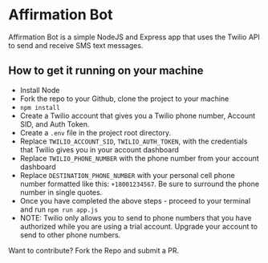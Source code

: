 # Affirmation Bot

Affirmation Bot is a simple NodeJS and Express app that uses the Twilio API to send and receive SMS text messages.

## How to get it running on your machine

- Install Node
- Fork the repo to your Github, clone the project to your machine
- ```npm install```
- Create a Twilio account that gives you a Twilio phone number, Account SID, and Auth Token.
- Create a ```.env``` file in the project root directory.
- Replace ```TWILIO_ACCOUNT_SID```, ```TWILIO_AUTH_TOKEN```, with the credentials that Twilio gives you in your account dashboard
- Replace ```TWILIO_PHONE_NUMBER``` with the phone number from your account dashboard
- Replace ```DESTINATION_PHONE_NUMBER``` with your personal cell phone number formatted like this: ```+18001234567```.  Be sure to surround the phone number in single quotes.
- Once you have completed the above steps - proceed to your terminal and run ```npm run app.js```
- NOTE: Twilio only allows you to send to phone numbers that you have authorized while you are using a trial account.  Upgrade your account to send to other phone numbers.

Want to contribute? Fork the Repo and submit a PR.
